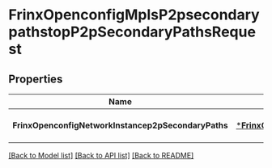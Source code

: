 # FrinxOpenconfigMplsP2psecondarypathstopP2pSecondaryPathsRequest

## Properties
Name | Type | Description | Notes
------------ | ------------- | ------------- | -------------
**FrinxOpenconfigNetworkInstancep2pSecondaryPaths** | [***FrinxOpenconfigMplsP2psecondarypathstopP2pSecondaryPaths**](frinx.openconfig.mpls.p2psecondarypathstop.P2pSecondaryPaths.md) |  | [optional] [default to null]

[[Back to Model list]](../README.md#documentation-for-models) [[Back to API list]](../README.md#documentation-for-api-endpoints) [[Back to README]](../README.md)


